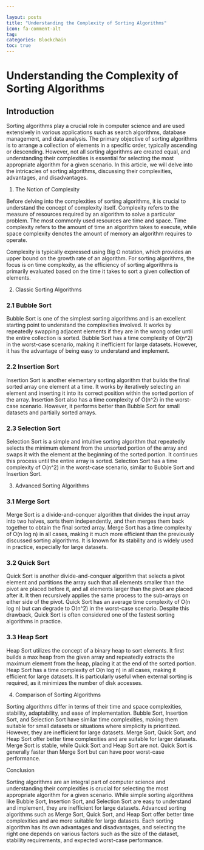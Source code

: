 ```yaml
---

layout: posts
title: "Understanding the Complexity of Sorting Algorithms"
icon: fa-comment-alt
tag:      
categories: Blockchain
toc: true
---
```




# Understanding the Complexity of Sorting Algorithms

## Introduction

Sorting algorithms play a crucial role in computer science and are used extensively in various applications such as search algorithms, database management, and data analysis. The primary objective of sorting algorithms is to arrange a collection of elements in a specific order, typically ascending or descending. However, not all sorting algorithms are created equal, and understanding their complexities is essential for selecting the most appropriate algorithm for a given scenario. In this article, we will delve into the intricacies of sorting algorithms, discussing their complexities, advantages, and disadvantages.

1. The Notion of Complexity

Before delving into the complexities of sorting algorithms, it is crucial to understand the concept of complexity itself. Complexity refers to the measure of resources required by an algorithm to solve a particular problem. The most commonly used resources are time and space. Time complexity refers to the amount of time an algorithm takes to execute, while space complexity denotes the amount of memory an algorithm requires to operate.

Complexity is typically expressed using Big O notation, which provides an upper bound on the growth rate of an algorithm. For sorting algorithms, the focus is on time complexity, as the efficiency of sorting algorithms is primarily evaluated based on the time it takes to sort a given collection of elements.

2. Classic Sorting Algorithms

### 2.1 Bubble Sort

Bubble Sort is one of the simplest sorting algorithms and is an excellent starting point to understand the complexities involved. It works by repeatedly swapping adjacent elements if they are in the wrong order until the entire collection is sorted. Bubble Sort has a time complexity of O(n^2) in the worst-case scenario, making it inefficient for large datasets. However, it has the advantage of being easy to understand and implement.

### 2.2 Insertion Sort

Insertion Sort is another elementary sorting algorithm that builds the final sorted array one element at a time. It works by iteratively selecting an element and inserting it into its correct position within the sorted portion of the array. Insertion Sort also has a time complexity of O(n^2) in the worst-case scenario. However, it performs better than Bubble Sort for small datasets and partially sorted arrays.

### 2.3 Selection Sort

Selection Sort is a simple and intuitive sorting algorithm that repeatedly selects the minimum element from the unsorted portion of the array and swaps it with the element at the beginning of the sorted portion. It continues this process until the entire array is sorted. Selection Sort has a time complexity of O(n^2) in the worst-case scenario, similar to Bubble Sort and Insertion Sort.

3. Advanced Sorting Algorithms

### 3.1 Merge Sort

Merge Sort is a divide-and-conquer algorithm that divides the input array into two halves, sorts them independently, and then merges them back together to obtain the final sorted array. Merge Sort has a time complexity of O(n log n) in all cases, making it much more efficient than the previously discussed sorting algorithms. It is known for its stability and is widely used in practice, especially for large datasets.

### 3.2 Quick Sort

Quick Sort is another divide-and-conquer algorithm that selects a pivot element and partitions the array such that all elements smaller than the pivot are placed before it, and all elements larger than the pivot are placed after it. It then recursively applies the same process to the sub-arrays on either side of the pivot. Quick Sort has an average time complexity of O(n log n) but can degrade to O(n^2) in the worst-case scenario. Despite this drawback, Quick Sort is often considered one of the fastest sorting algorithms in practice.

### 3.3 Heap Sort

Heap Sort utilizes the concept of a binary heap to sort elements. It first builds a max heap from the given array and repeatedly extracts the maximum element from the heap, placing it at the end of the sorted portion. Heap Sort has a time complexity of O(n log n) in all cases, making it efficient for large datasets. It is particularly useful when external sorting is required, as it minimizes the number of disk accesses.

4. Comparison of Sorting Algorithms

Sorting algorithms differ in terms of their time and space complexities, stability, adaptability, and ease of implementation. Bubble Sort, Insertion Sort, and Selection Sort have similar time complexities, making them suitable for small datasets or situations where simplicity is prioritized. However, they are inefficient for large datasets. Merge Sort, Quick Sort, and Heap Sort offer better time complexities and are suitable for larger datasets. Merge Sort is stable, while Quick Sort and Heap Sort are not. Quick Sort is generally faster than Merge Sort but can have poor worst-case performance.

Conclusion

Sorting algorithms are an integral part of computer science and understanding their complexities is crucial for selecting the most appropriate algorithm for a given scenario. While simple sorting algorithms like Bubble Sort, Insertion Sort, and Selection Sort are easy to understand and implement, they are inefficient for large datasets. Advanced sorting algorithms such as Merge Sort, Quick Sort, and Heap Sort offer better time complexities and are more suitable for large datasets. Each sorting algorithm has its own advantages and disadvantages, and selecting the right one depends on various factors such as the size of the dataset, stability requirements, and expected worst-case performance.